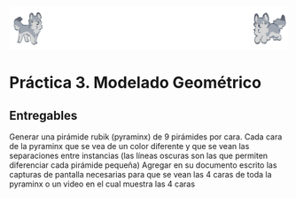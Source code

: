 ![Buef](buef.png)
# Práctica 3. Modelado Geométrico
## Entregables
Generar una pirámide rubik (pyraminx) de 9 pirámides por cara.
Cada cara de la pyraminx que se vea de un color diferente y que se vean las separaciones entre instancias (las líneas oscuras son las que permiten diferenciar cada pirámide pequeña)
Agregar en su documento escrito las capturas de pantalla necesarias para que se vean las 4 caras de toda la 
pyraminx o un video en el cual muestra las 4 caras
